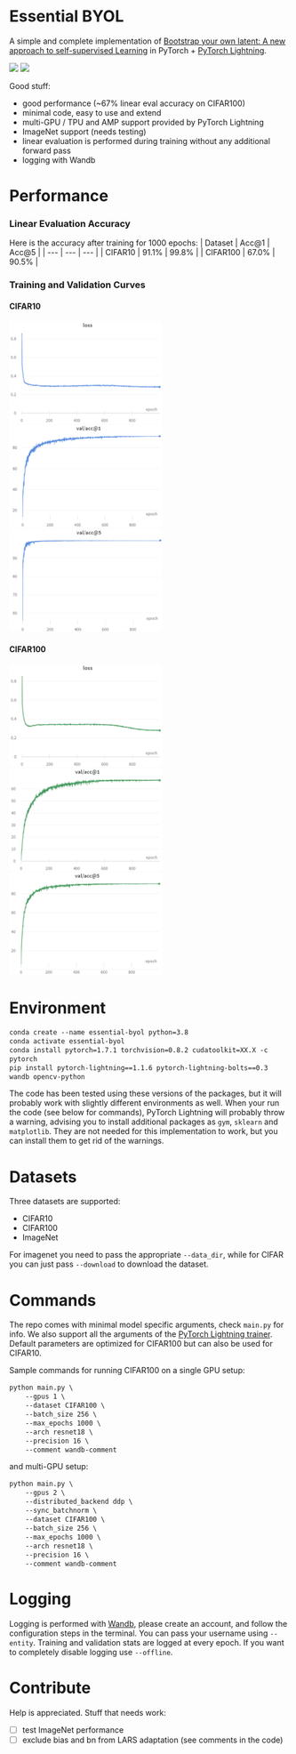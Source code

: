# Essential BYOL
A simple and complete implementation of [Bootstrap your own latent: A new approach to self-supervised Learning](https://arxiv.org/abs/2006.07733) in PyTorch + [PyTorch Lightning](https://github.com/PyTorchLightning/pytorch-lightning).

<img src="https://pytorch.org/assets/images/pytorch-logo.png" height="100"> <img src="https://github.com/PyTorchLightning/pytorch-lightning/blob/master/docs/source/_images/logos/lightning_logo-name.png" height="100">


Good stuff:
* good performance (~67% linear eval accuracy on CIFAR100)
* minimal code, easy to use and extend
* multi-GPU / TPU and AMP support provided by PyTorch Lightning
* ImageNet support (needs testing)
* linear evaluation is performed during training without any additional forward pass
* logging with Wandb

# Performance
### Linear Evaluation Accuracy
Here is the accuracy after training for 1000 epochs:
| Dataset | Acc@1 | Acc@5 |
| --- | --- | --- |
| CIFAR10 | 91.1% | 99.8% |
| CIFAR100 | 67.0% | 90.5% |
### Training and Validation Curves
#### CIFAR10
<img src="assets/loss-CIFAR10.png" width="275"> <img src="assets/acc@1-CIFAR10.png" width="275"> <img src="assets/acc@5-CIFAR10.png" width="275">
#### CIFAR100
<img src="assets/loss-CIFAR100.png" width="275"> <img src="assets/acc@1-CIFAR100.png" width="275"> <img src="assets/acc@5-CIFAR100.png" width="275">


# Environment
```
conda create --name essential-byol python=3.8
conda activate essential-byol
conda install pytorch=1.7.1 torchvision=0.8.2 cudatoolkit=XX.X -c pytorch
pip install pytorch-lightning==1.1.6 pytorch-lightning-bolts==0.3 wandb opencv-python
```
The code has been tested using these versions of the packages, but it will probably work with slightly different environments as well. When your run the code (see below for commands), PyTorch Lightning will probably throw a warning, advising you to install additional packages as `gym`, `sklearn` and `matplotlib`. They are not needed for this implementation to work, but you can install them to get rid of the warnings.

# Datasets
Three datasets are supported:
* CIFAR10
* CIFAR100
* ImageNet

For imagenet you need to pass the appropriate `--data_dir`, while for CIFAR you can just pass `--download` to download the dataset.

# Commands
The repo comes with minimal model specific arguments, check `main.py` for info. We also support all the arguments of the [PyTorch Lightning trainer](https://pytorch-lightning.readthedocs.io/en/latest/trainer.html). Default parameters are optimized for CIFAR100 but can also be used for CIFAR10.

Sample commands for running CIFAR100 on a single GPU setup:
```
python main.py \
    --gpus 1 \
    --dataset CIFAR100 \
    --batch_size 256 \
    --max_epochs 1000 \
    --arch resnet18 \
    --precision 16 \
    --comment wandb-comment
```
and multi-GPU setup:
```
python main.py \
    --gpus 2 \
    --distributed_backend ddp \
    --sync_batchnorm \
    --dataset CIFAR100 \
    --batch_size 256 \
    --max_epochs 1000 \
    --arch resnet18 \
    --precision 16 \
    --comment wandb-comment
```

# Logging
Logging is performed with [Wandb](https://wandb.ai/site), please create an account, and follow the configuration steps in the terminal. You can pass your username using `--entity`. Training and validation stats are logged at every epoch. If you want to completely disable logging use `--offline`.

# Contribute
Help is appreciated. Stuff that needs work:
- [ ] test ImageNet performance
- [ ] exclude bias and bn from LARS adaptation (see comments in the code)
